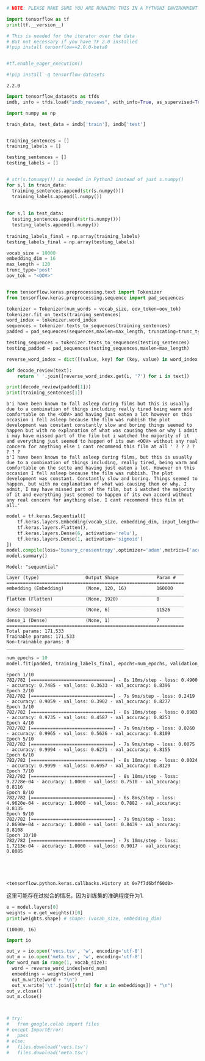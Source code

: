 ```python
# NOTE: PLEASE MAKE SURE YOU ARE RUNNING THIS IN A PYTHON3 ENVIRONMENT

import tensorflow as tf
print(tf.__version__)

# This is needed for the iterator over the data
# But not necessary if you have TF 2.0 installed
#!pip install tensorflow==2.0.0-beta0


#tf.enable_eager_execution()

#!pip install -q tensorflow-datasets
```

    2.2.0



```python
import tensorflow_datasets as tfds
imdb, info = tfds.load("imdb_reviews", with_info=True, as_supervised=True)

```


```python
import numpy as np

train_data, test_data = imdb['train'], imdb['test']


training_sentences = []
training_labels = []

testing_sentences = []  
testing_labels = []


# str(s.tonumpy()) is needed in Python3 instead of just s.numpy()
for s,l in train_data:
  training_sentences.append(str(s.numpy()))
  training_labels.append(l.numpy())
  
  
for s,l in test_data:
  testing_sentences.append(str(s.numpy()))
  testing_labels.append(l.numpy())
 
training_labels_final = np.array(training_labels)
testing_labels_final = np.array(testing_labels)

```


```python
vocab_size = 10000
embedding_dim = 16
max_length = 120
trunc_type='post'
oov_tok = "<OOV>"


from tensorflow.keras.preprocessing.text import Tokenizer
from tensorflow.keras.preprocessing.sequence import pad_sequences

tokenizer = Tokenizer(num_words = vocab_size, oov_token=oov_tok)
tokenizer.fit_on_texts(training_sentences)
word_index = tokenizer.word_index
sequences = tokenizer.texts_to_sequences(training_sentences)
padded = pad_sequences(sequences,maxlen=max_length, truncating=trunc_type, padding='post')

testing_sequences = tokenizer.texts_to_sequences(testing_sentences)
testing_padded = pad_sequences(testing_sequences,maxlen=max_length)


```


```python
reverse_word_index = dict([(value, key) for (key, value) in word_index.items()])

def decode_review(text):
    return ' '.join([reverse_word_index.get(i, '?') for i in text])

print(decode_review(padded[1]))
print(training_sentences[1])
```

    b'i have been known to fall asleep during films but this is usually due to a combination of things including really tired being warm and comfortable on the <OOV> and having just eaten a lot however on this occasion i fell asleep because the film was rubbish the plot development was constant constantly slow and boring things seemed to happen but with no explanation of what was causing them or why i admit i may have missed part of the film but i watched the majority of it and everything just seemed to happen of its own <OOV> without any real concern for anything else i cant recommend this film at all ' ? ? ? ? ? ? ?
    b'I have been known to fall asleep during films, but this is usually due to a combination of things including, really tired, being warm and comfortable on the sette and having just eaten a lot. However on this occasion I fell asleep because the film was rubbish. The plot development was constant. Constantly slow and boring. Things seemed to happen, but with no explanation of what was causing them or why. I admit, I may have missed part of the film, but i watched the majority of it and everything just seemed to happen of its own accord without any real concern for anything else. I cant recommend this film at all.'



```python
model = tf.keras.Sequential([
    tf.keras.layers.Embedding(vocab_size, embedding_dim, input_length=max_length),
    tf.keras.layers.Flatten(),
    tf.keras.layers.Dense(6, activation='relu'),
    tf.keras.layers.Dense(1, activation='sigmoid')
])
model.compile(loss='binary_crossentropy',optimizer='adam',metrics=['accuracy'])
model.summary()

```

    Model: "sequential"
    _________________________________________________________________
    Layer (type)                 Output Shape              Param #   
    =================================================================
    embedding (Embedding)        (None, 120, 16)           160000    
    _________________________________________________________________
    flatten (Flatten)            (None, 1920)              0         
    _________________________________________________________________
    dense (Dense)                (None, 6)                 11526     
    _________________________________________________________________
    dense_1 (Dense)              (None, 1)                 7         
    =================================================================
    Total params: 171,533
    Trainable params: 171,533
    Non-trainable params: 0
    _________________________________________________________________



```python
num_epochs = 10
model.fit(padded, training_labels_final, epochs=num_epochs, validation_data=(testing_padded, testing_labels_final))
```

    Epoch 1/10
    782/782 [==============================] - 8s 10ms/step - loss: 0.4900 - accuracy: 0.7485 - val_loss: 0.3633 - val_accuracy: 0.8396
    Epoch 2/10
    782/782 [==============================] - 7s 9ms/step - loss: 0.2419 - accuracy: 0.9059 - val_loss: 0.3902 - val_accuracy: 0.8277
    Epoch 3/10
    782/782 [==============================] - 8s 10ms/step - loss: 0.0983 - accuracy: 0.9735 - val_loss: 0.4587 - val_accuracy: 0.8253
    Epoch 4/10
    782/782 [==============================] - 7s 9ms/step - loss: 0.0260 - accuracy: 0.9965 - val_loss: 0.5626 - val_accuracy: 0.8109
    Epoch 5/10
    782/782 [==============================] - 7s 9ms/step - loss: 0.0075 - accuracy: 0.9994 - val_loss: 0.6271 - val_accuracy: 0.8155
    Epoch 6/10
    782/782 [==============================] - 8s 10ms/step - loss: 0.0024 - accuracy: 0.9999 - val_loss: 0.6957 - val_accuracy: 0.8129
    Epoch 7/10
    782/782 [==============================] - 8s 10ms/step - loss: 9.2728e-04 - accuracy: 1.0000 - val_loss: 0.7510 - val_accuracy: 0.8116
    Epoch 8/10
    782/782 [==============================] - 6s 8ms/step - loss: 4.9620e-04 - accuracy: 1.0000 - val_loss: 0.7882 - val_accuracy: 0.8135
    Epoch 9/10
    782/782 [==============================] - 7s 9ms/step - loss: 2.8690e-04 - accuracy: 1.0000 - val_loss: 0.8439 - val_accuracy: 0.8108
    Epoch 10/10
    782/782 [==============================] - 7s 10ms/step - loss: 1.7213e-04 - accuracy: 1.0000 - val_loss: 0.9017 - val_accuracy: 0.8085





    <tensorflow.python.keras.callbacks.History at 0x7f7d6bff60d0>



这里可能存在过拟合的情况，因为训练集的准确程度升为1.


```python
e = model.layers[0]
weights = e.get_weights()[0]
print(weights.shape) # shape: (vocab_size, embedding_dim)
```

    (10000, 16)



```python
import io

out_v = io.open('vecs.tsv', 'w', encoding='utf-8')
out_m = io.open('meta.tsv', 'w', encoding='utf-8')
for word_num in range(1, vocab_size):
  word = reverse_word_index[word_num]
  embeddings = weights[word_num]
  out_m.write(word + "\n")
  out_v.write('\t'.join([str(x) for x in embeddings]) + "\n")
out_v.close()
out_m.close()
```


```python


# try:
#   from google.colab import files
# except ImportError:
#   pass
# else:
#   files.download('vecs.tsv')
#   files.download('meta.tsv')
```
